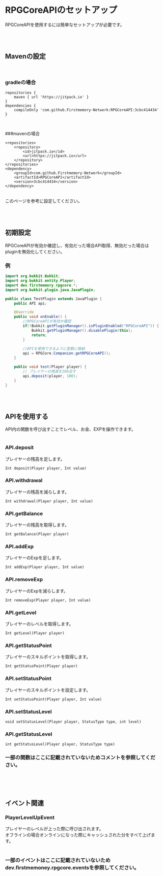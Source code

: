 # RPGCoreAPIのセットアップ
RPGCoreAPIを使用するには簡単なセットアップが必要です。<br>

<br><br>
## Mavenの設定

<br>

### gradleの場合
```
repositories {
	maven { url 'https://jitpack.io' }
}
dependencies {
	compileOnly 'com.github.Firstmemory-Network:RPGCoreAPI:3cbc414434'
}
```
<br>

###mavenの場合
```
<repositories>
	<repository>
		<id>jitpack.io</id>
		<url>https://jitpack.io</url>
	</repository>
</repositories>
<dependency>
	<groupId>com.github.Firstmemory-Network</groupId>
	<artifactId>RPGCoreAPI</artifactId>
	<version>3cbc414434</version>
</dependency>
```
<br>
このページを参考に設定してください。

<br><br>
## 初期設定
RPGCoreAPIが有効か確認し、有効だった場合API取得、無効だった場合はpluginを無効化してください。
### 例
```java
import org.bukkit.Bukkit;
import org.bukkit.entity.Player;
import dev.firstmemory.rpgcore.*;
import org.bukkit.plugin.java.JavaPlugin;

public class TestPlugin extends JavaPlugin {
    public API api;

    @Override
    public void onEnable() {
        //RPGCoreAPIが有効か確認
        if(!Bukkit.getPluginManager().isPluginEnabled("RPGCoreAPI")) {
            Bukkit.getPluginManager().disablePlugin(this);
            return;
        }
        
        //APIを使用できるように変数に格納
        api = RPGCore.Companion.getRPGCoreAPI();
    }

    public void test(Player player) {
        // プレイヤーの残高を100足す
        api.deposit(player, 100);
    }
}
```
<br><br>
## APIを使用する
API内の関数を呼び出すことでレベル、お金、EXPを操作できます。
<br>
<br>
### API.deposit
プレイヤーの残高を足します。
```
Int deposit(Player player, Int value)
```
### API.withdrawal
プレイヤーの残高を減らします。
```
Int withdrawal(Player player, Int value)
```
### API.getBalance
プレイヤーの残高を取得します。
```
Int getBalance(Player player)
```
### API.addExp
プレイヤーのExpを足します。
```
Int addExp(Player player, Int value)
```
### API.removeExp
プレイヤーのExpを減らします。
```
Int removeExp(Player player, Int value)
```
### API.getLevel
プレイヤーのレベルを取得します。
```
Int getLevel(Player player)
```
### API.getStatusPoint
プレイヤーのスキルポイントを取得します。
```
Int getStatusPoint(Player player)
```
### API.setStatusPoint
プレイヤーのスキルポイントを設定します。
```
Int setStatusPoint(Player player, Int value)
```
### API.setStatusLevel
```
void setStatusLevel(Player player, StatusType type, int level)
```
### API.getStatusLevel
```
int getStatusLevel(Player player, StatusType type)
```
### 一部の関数はここに記載されていないためコメントを参照してください。

<br><br><br>
## イベント関連
### PlayerLevelUpEvent
プレイヤーのレベルが上った際に呼び出されます。<br>
オフラインの場合オンラインになった際にキャッシュされた分をすべて上げます。<br>
<br>
### 一部のイベントはここに記載されていないためdev.firstmemoney.rpgcore.eventsを参照してください。
